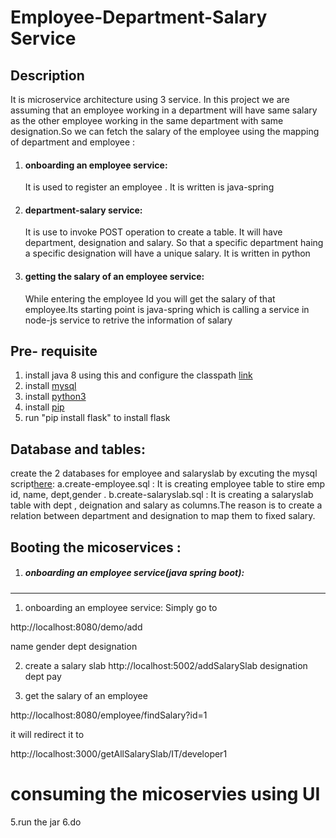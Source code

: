 
# Employee-Department-Salary Service
## Description
It is microservice architecture using 3 service. In this project we are assuming that an employee working in a department will have same salary as the other employee working in the same department with same designation.So we can fetch the salary of the employee using the mapping of department and employee :
1) #### onboarding an employee service: 
   It is used to register an employee . It is written is java-spring
2) #### department-salary service:
   It is use to invoke POST operation to create a table. It will have department, designation and salary. So that a specific department haing a specific designation will have a unique salary. It is written in python
3) #### getting the salary of an employee service: 
   While entering the employee Id you will get the salary of that employee.Its starting point is java-spring which is calling a service    in node-js service to retrive the information of salary


## Pre- requisite 
1)  install java 8 using this and configure the classpath [link](http://www.oracle.com/technetwork/java/javase/downloads/jdk8-downloads-2133151.html)
2) install [mysql](https://dev.mysql.com/downloads/mysql/)
3) install [python3](https://www.python.org/downloads/)
4) install [pip](https://pip.pypa.io/en/stable/installing/)
5) run "pip install flask" to install flask 

## Database and tables:
create the 2 databases for employee and salaryslab by excuting the mysql script[here](https://github.com/satyamsah/microservice/tree/master/sqlscript):
a.create-employee.sql : It is creating employee table to stire emp id, name, dept,gender . 
b.create-salaryslab.sql : It is creating a salaryslab table with dept , deignation and salary as columns.The reason is to create a relation between department and designation to map them to fixed salary.


## Booting the micoservices :
1) ##### onboarding an employee service(java spring boot):

    

--- 

1. onboarding an employee service: Simply go to 

http://localhost:8080/demo/add

name
gender
dept
designation

2. create a salary slab
http://localhost:5002/addSalarySlab
designation
dept
pay

3. get the salary of an employee


http://localhost:8080/employee/findSalary?id=1

it will redirect it to 

http://localhost:3000/getAllSalarySlab/IT/developer1

# consuming the micoservies using UI


5.run the jar 
6.do 
